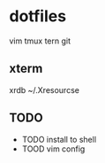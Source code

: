 # dotfiles  #

vim tmux tern git

## xterm ##

xrdb ~/.Xresourcse

## TODO ##
  * TODO install to shell
  * TOOD vim config
